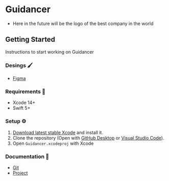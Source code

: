
# Guidancer

- Here in the future will be the logo of the best company in the world

## Getting Started

Instructions to start working on Guidancer

### Desings :paintbrush:

- [Figma](https://www.figma.com/file/4PLVzvAr1aRsftXR0Ys3l1/Untitled?node-id=2%3A116)

### Requirements 🚧

- Xcode 14+
- Swift 5+

### Setup ⚙

1. [Download latest stable Xcode](https://idmsa.apple.com/IDMSWebAuth/signin.html?path=%2Fdownload%2Fall%2F%3Fq%3DXcode&appIdKey=891bd3417a7776362562d2197f89480a8547b108fd934911bcbea0110d07f757&rv=0) and install it.
2. Clone the repository (Open with [GitHub Desktop](https://desktop.github.com/) or [Visual Studio Code](https://code.visualstudio.com/)).
3. Open `Guidancer.xcodeproj` with Xcode

### Documentation 📖

- [Git](https://github.com/Guidance-Inc/GitRules)
- [Project](https://github.com/Guidance-Inc/Guid)
